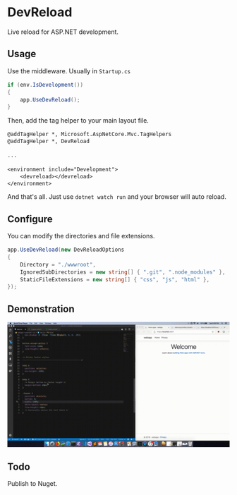 # DevReload

Live reload for ASP.NET development.

## Usage

Use the middleware. Usually in `Startup.cs`

```csharp
if (env.IsDevelopment())
{
    app.UseDevReload();
}
```

Then, add the tag helper to your main layout file.

```cshtml
@addTagHelper *, Microsoft.AspNetCore.Mvc.TagHelpers
@addTagHelper *, DevReload

...

<environment include="Development">
    <devreload></devreload>
</environment>
```

And that's all. Just use `dotnet watch run` and your browser will auto reload.

## Configure

You can modify the directories and file extensions.

```csharp
app.UseDevReload(new DevReloadOptions
{
    Directory = "./wwwroot",
    IgnoredSubDirectories = new string[] { ".git", ".node_modules" },
    StaticFileExtensions = new string[] { "css", "js", "html" },
});
```

## Demonstration

![demonstration](./demo.gif)

## Todo

Publish to Nuget.
